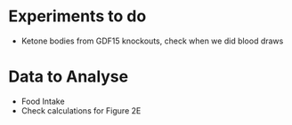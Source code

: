 # Experiments to do
* Ketone bodies from GDF15 knockouts, check when we did blood draws

# Data to Analyse
* Food Intake
* Check calculations for Figure 2E